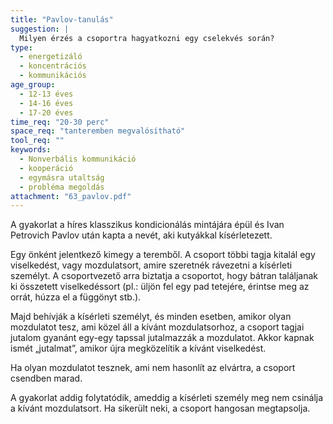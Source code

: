 ```yaml
---
title: "Pavlov-tanulás"
suggestion: | 
  Milyen érzés a csoportra hagyatkozni egy cselekvés során?
type:
  - energetizáló
  - koncentrációs
  - kommunikációs
age_group:
  - 12-13 éves
  - 14-16 éves
  - 17-20 éves
time_req: "20-30 perc"
space_req: "tanteremben megvalósítható"
tool_req: ""
keywords: 
  - Nonverbális kommunikáció
  - kooperáció
  - egymásra utaltság
  - probléma megoldás
attachment: "63_pavlov.pdf"
---
```


A gyakorlat a híres klasszikus kondicionálás mintájára épül és Ivan Petrovich Pavlov után kapta a nevét, aki kutyákkal kísérletezett.

Egy önként jelentkező kimegy a teremből. A csoport többi tagja kitalál egy viselkedést, vagy mozdulatsort, amire szeretnék rávezetni a kísérleti személyt. A csoportvezető arra biztatja a csoportot, hogy bátran találjanak ki összetett viselkedéssort (pl.: üljön fel egy pad tetejére, érintse meg az orrát, húzza el a függönyt stb.).

Majd behívják a kísérleti személyt, és minden esetben, amikor olyan mozdulatot tesz, ami közel áll a kívánt mozdulatsorhoz, a csoport tagjai jutalom gyanánt egy-egy tapssal jutalmazzák a mozdulatot. Akkor kapnak ismét „jutalmat”, amikor újra megközelítik a kívánt viselkedést.

Ha olyan mozdulatot tesznek, ami nem hasonlít az elvártra, a csoport csendben marad.

A gyakorlat addig folytatódik, ameddig a kísérleti személy meg nem csinálja a kívánt mozdulatsort. Ha sikerült neki, a csoport hangosan megtapsolja.
  
  
